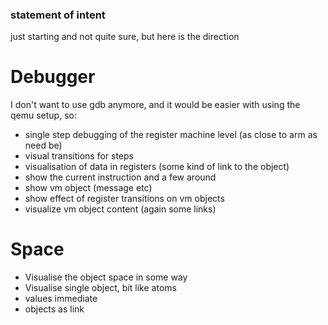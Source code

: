 ### statement of intent

just starting and not quite sure, but here is the direction

# Debugger

I don't want to use gdb anymore, and it would be easier with using the qemu setup, so:

- single step debugging of the register machine level (as close to arm as need be)
- visual transitions for steps
- visualisation of data in registers (some kind of link to the object)
- show the current instruction and a few around
- show vm object (message etc)
- show effect of register transitions on vm objects
- visualize vm object content (again some links)


# Space

- Visualise the object space in some way
- Visualise single object, bit like atoms
- values immediate
- objects as link
